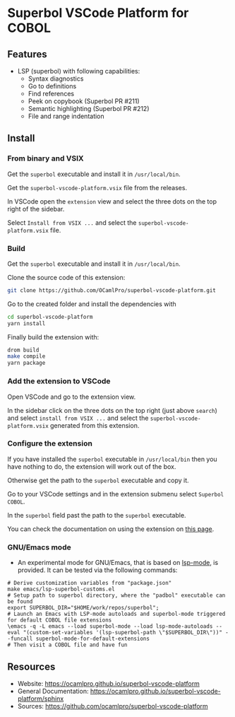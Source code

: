 # Superbol VSCode Platform for COBOL

## Features

* LSP (superbol) with following capabilities:
    * Syntax diagnostics
    * Go to definitions
    * Find references
    * Peek on copybook (Superbol PR #211)
    * Semantic highlighting (Superbol PR #212)
    * File and range indentation

## Install

### From binary and VSIX

Get the `superbol` executable and install it in `/usr/local/bin`.

Get the `superbol-vscode-platform.vsix` file from the releases.

In VSCode open the `extension` view and select the three dots on the top right of the sidebar.

Select `Install from VSIX ...` and select the `superbol-vscode-platform.vsix` file.

### Build

Get the `superbol` executable and install it in `/usr/local/bin`.

Clone the source code of this extension:
```bash
git clone https://github.com/OCamlPro/superbol-vscode-platform.git
```

Go to the created folder and install the dependencies with
```bash
cd superbol-vscode-platform
yarn install
```

Finally build the extension with:
```bash
drom build
make compile
yarn package
```

### Add the extension to VSCode

Open VSCode and go to the extension view.

In the sidebar click on the three dots on the top right (just above `search`) and select
`install from VSIX ...` and select the `superbol-vscode-platform.vsix` generated from
this extension.

### Configure the extension

If you have installed the `superbol` executable in `/usr/local/bin` then you have nothing to do,
the extension will work out of the box.

Otherwise get the path to the `superbol` executable and copy it.

Go to your VSCode settings and in the extension submenu select `Superbol COBOL`.

In the `superbol` field past the path to the `superbol` executable.

You can check the documentation on using the extension on [this page](https://ocamlpro.github.io/superbol-vscode-platform/sphinx).

### GNU/Emacs mode

* An experimental mode for GNU/Emacs, that is based on [lsp-mode](https://github.com/emacs-lsp/lsp-mode), is provided. It can be tested via the following commands:

```shell
# Derive customization variables from "package.json"
make emacs/lsp-superbol-customs.el
# Setup path to superbol directory, where the "padbol" executable can be found
export SUPERBOL_DIR="$HOME/work/repos/superbol";
# Launch an Emacs with LSP-mode autoloads and superbol-mode triggered for default COBOL file extensions
\emacs -q -L emacs --load superbol-mode --load lsp-mode-autoloads --eval "(custom-set-variables '(lsp-superbol-path \"$SUPERBOL_DIR\"))" --funcall superbol-mode-for-default-extensions
# Then visit a COBOL file and have fun
```

## Resources

* Website: https://ocamlpro.github.io/superbol-vscode-platform
* General Documentation: https://ocamlpro.github.io/superbol-vscode-platform/sphinx
* Sources: https://github.com/ocamlpro/superbol-vscode-platform


